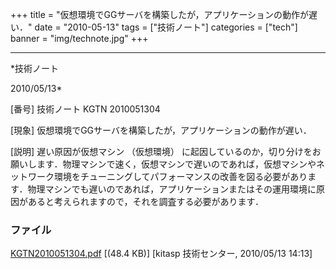 ﻿+++
title = "仮想環境でGGサーバを構築したが，アプリケーションの動作が遅い．"
date = "2010-05-13"
tags = ["技術ノート"]
categories = ["tech"]
banner = "img/technote.jpg"
+++

-----------------------------------------------------------------------------------------------------------------------------

*技術ノート

2010/05/13*


[番号]
技術ノート KGTN 2010051304

[現象]
仮想環境でGGサーバを構築したが，アプリケーションの動作が遅い．

[説明]
遅い原因が仮想マシン （仮想環境）
に起因しているのか，切り分けをお願いします．物理マシンで速く，仮想マシンで遅いのであれば，仮想マシンやネットワーク環境をチューニングしてパフォーマンスの改善を図る必要があります．物理マシンでも遅いのであれば，アプリケーションまたはその運用環境に原因があると考えられますので，それを調査する必要があります．


### ファイル

 
 


[KGTN2010051304.pdf](http://techreport.kitasp.net/attachments/download/169/KGTN2010051304.pdf)
 [(48.4 KB)] [kitasp 技術センター, 2010/05/13
14:13]


 


 

